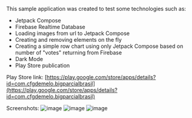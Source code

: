 This sample application was created to test some technologies such as:

- Jetpack Compose
- Firebase Realtime Database
- Loading images from url to Jetpack Compose
- Creating and removing elements on the fly
- Creating a simple row chart using only Jetpack Compose based on number of "votes" returning from Firebase
- Dark Mode
- Play Store publication

Play Store link: [https://play.google.com/store/apps/details?id=com.cfgdemelo.bigparcialbrasil](https://play.google.com/store/apps/details?id=com.cfgdemelo.bigparcialbrasil)

Screenshots:
![image](https://github.com/user-attachments/assets/061a1956-d28d-40e7-8862-bbc8d851e5a5)
![image](https://github.com/user-attachments/assets/f410d88e-8ad7-4dad-8eb5-e74e8c015fed)
![image](https://github.com/user-attachments/assets/bba8eb18-9731-40f6-896a-d86a653bd46f)
